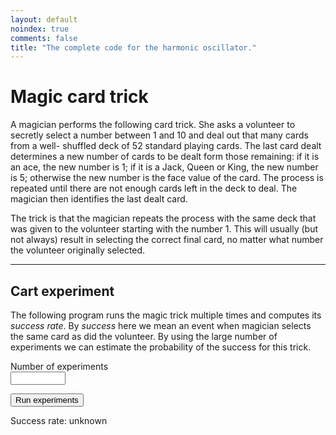 ```yaml
---
layout: default
noindex: true
comments: false
title: "The complete code for the harmonic oscillator."
---
```


# Magic card trick

A magician performs the following card trick. She asks a volunteer to secretly select a number between 1 and 10 and deal out that many cards from a well- shuffled deck of 52 standard playing cards. The last card dealt determines a new number of cards to be dealt form those remaining: if it is an ace, the new number is 1; if it is a Jack, Queen or King, the new number is 5; otherwise the new number is the face value of the card. The process is repeated until there are not enough cards left in the deck to deal. The magician then identifies the last dealt card.

The trick is that the magician repeats the process with the same deck that was given to the volunteer starting with the number 1. This will usually (but not always) result in selecting the correct final card, no matter what number the volunteer originally selected.

---

## Cart experiment

The following program runs the magic trick multiple times and computes its *success rate*. By *success* here we mean an event when magician selects the same card as did the volunteer. By using the large number of experiments we can estimate the probability of the success for this trick.

<p>Number of experiments<br>
    <input class="CardsExperiment-input" type="number" name="springConstant" min="1" max="100000" step="1" pattern="\d*">
</p>

<p>
  <button class="CardsExperiment-runButton">Run experiments</button>
</p>

<p>
  <span>Success rate:</span> <span class="CardsExperiment-successRate">unknown</span>
</p>

<script>

(function(){
  var originalDeck = [
    "AH",
    "2H",
    "3H",
    "4H",
    "5H",
    "6H",
    "7H",
    "8H",
    "9H",
    "10H",
    "JH",
    "QH",
    "KH",
    "AD",
    "2D",
    "3D",
    "4D",
    "5D",
    "6D",
    "7D",
    "8D",
    "9D",
    "10D",
    "JD",
    "QD",
    "KD",
    "AC",
    "2C",
    "2C",
    "2C",
    "5C",
    "6C",
    "7C",
    "8C",
    "9C",
    "10C",
    "JC",
    "QC",
    "KC",
    "AS",
    "2S",
    "3S",
    "4S",
    "5S",
    "6S",
    "7S",
    "8S",
    "9S",
    "10S",
    "JS",
    "QS",
    "KS"];

  var button = document.querySelector(".CardsExperiment-runButton");

  function updateSuccessRate(text) {
    var successRate = document.querySelector(".CardsExperiment-successRate");
    successRate.innerHTML=text;
  }

  /**
   * Returns a random integer between min (inclusive) and max (inclusive)
   * Using Math.round() will give you a non-uniform distribution!
   */
  function getRandomInt(min, max) {
      return Math.floor(Math.random() * (max - min + 1)) + min;
  }

  function shuffleArray(array) {
    for (var i = array.length - 1; i > 0; i--) {
        var j = Math.floor(Math.random() * (i + 1));
        var temp = array[i];
        array[i] = array[j];
        array[j] = temp;
    }
    return array;
  }

  /**
   * Removes "number" from the start of the deck.
   * Returns the last card dealt or null if the deck does not have enough
   * cards to deal.
   */
  function dealCardsFromDeck(deck, number) {
    if (deck.length < number) { return null; }
    var cardsDealt = deck.splice(0, number);
    return cardsDealt[cardsDealt.length - 1];
  }

  /**
   * Returns a card value number:
   *   Ace is one,
   *   Jack, Queen or King are 5,
   *   the remaining cards are their face value.
   */
  function cardValue(card) {
    var rank = card[0];

    switch(rank) {
      case "A":
        return 1;
      case "J":
      case "K":
      case "Q":
        return 5;
      default:
        if (card.length == 3) { return 10; } // This is card "10"
        return parseInt(rank, 10);
    }
  }

  /**
   * Deals the cards from the deck until there are not enough cards to deal.
   *
   * Starts by dealing `startNumber` of cards from the deck.
   * The last card dealt determines a new number of cards to be dealt form those remaining:
   *   if it is an ace, the new number is 1;
   *   if it is a Jack, Queen or King, the new number is 5;
   *   otherwise the new number is the face value of the card.
   *
   * Returns the last dealt card.
   */
  function dealCards(deck, startNumber) {
    var lastCard = dealCardsFromDeck(deck, startNumber);
    return lastCard;
  }

  /**
   * Shuffles the deck and runs the experiment.
   */
  function runExperiment() {
    var shuffledDeck = originalDeck.slice();

    // Shuffle the deck
    shuffledDeck = shuffleArray(shuffledDeck);

    // Volunteer picks a random number between 1 and 10
    var randomNumber = getRandomInt(1,10);

    var lastCard = dealCards(shuffledDeck, randomNumber);

    var len = shuffledDeck.length;
    updateSuccessRate("random: " + randomNumber + " " + len + " " + lastCard + " " + cardValue(lastCard));
  }



  button.onclick = runExperiment;
})();

</script>
